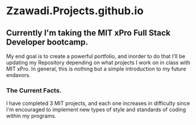 # Zzawadi.Projects.github.io

## Currently I'm taking the MIT xPro Full Stack Developer bootcamp. 
  My end goal is to create a powerful portfolio, and inorder to do that 
  I'll be updating my Repository depending on what projects I work on in class 
  with MIT xPro. In general, this is nothing but a simple introduction to my future
  endavors. 
 
 ### The Current Facts.
   I have completed 3 MIT projects, and each one increases in difficulty 
   since I'm encouraged to implement new types of style and standards of 
   coding within my programs.
   
    
 
 
